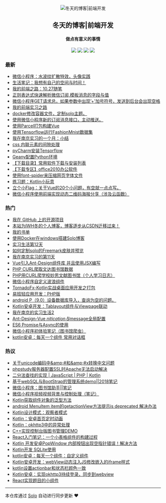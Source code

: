 <p align="center"><img alt="冬天的博客|前端开发" src="https://static.b3log.org/images/brand/solo-32.png"></p><h2 align="center">
冬天的博客|前端开发
</h2>

<h4 align="center">做点有意义的事情</h4>
<p align="center"><a title="冬天的博客|前端开发" target="_blank" href="https://github.com/iwh718/solo-blog"><img src="https://img.shields.io/github/last-commit/iwh718/solo-blog.svg?style=flat-square&color=FF9900"></a>
<a title="GitHub repo size in bytes" target="_blank" href="https://github.com/iwh718/solo-blog"><img src="https://img.shields.io/github/repo-size/iwh718/solo-blog.svg?style=flat-square"></a>
<a title="Solo Version" target="_blank" href="https://github.com/b3log/solo/releases"><img src="https://img.shields.io/badge/solo-3.6.4-f1e05a.svg?style=flat-square&color=blueviolet"></a>
<a title="Hits" target="_blank" href="https://github.com/b3log/hits"><img src="https://hits.b3log.org/iwh718/solo-blog.svg"></a></p>

### 最新

* [微信小程序：水波纹扩散特效，头像实践](http://blog.borebooks.top/articles/2019/10/30/1572365619157.html)
* [生活笔记：我想有自己的空间与时间！](http://blog.borebooks.top/articles/2019/10/27/1572181108774.html)
* [我的前端之路：10.27随笔](http://blog.borebooks.top/articles/2019/10/27/1572180208407.html)
* [正则表达式快速解析微信订阅,模板消息的字段与值](http://blog.borebooks.top/articles/2019/10/23/1571803290230.html)
* [微信小程序GET请求总，如果参数中出现’+'加号符号，发送到后台会出现空格](http://blog.borebooks.top/articles/2019/10/23/1571802725227.html)
* [我的前端实习之路](http://blog.borebooks.top/articles/2019/10/18/1571328958610.html)
* [docker修改容器文件，定制solo主题。](http://blog.borebooks.top/articles/2019/10/14/1571045765238.html)
* [使用微信小程序新的订阅消息接口，主动推送。](http://blog.borebooks.top/articles/2019/10/13/1570978916605.html)
* [使用Parcel打包构建Vue](http://blog.borebooks.top/articles/2019/10/08/1570500571251.html)
* [使用Tensorflow运行FashionMnist数据集](http://blog.borebooks.top/articles/2019/09/21/1569045167650.html)
* [我在南京实习的一个月：小结](http://blog.borebooks.top/articles/2019/09/12/1568299173068.html)
* [css 内联元素的间隙处理](http://blog.borebooks.top/articles/2019/09/12/1568272436904.html)
* [pyCharm安装Tensorflow](http://blog.borebooks.top/articles/2019/09/09/1568022939322.html)
* [Geany配置Python环境](http://blog.borebooks.top/articles/2019/09/05/1567656120620.html)
* [【下载目录】常用软件下载与安装列表](http://blog.borebooks.top/articles/2019/09/02/1567416110090.html)
* [【下载专区】office2010办公软件](http://blog.borebooks.top/articles/2019/09/02/1567415645786.html)
* [使用font-spider来压缩网页字体文件](http://blog.borebooks.top/articles/2019/08/31/1567222614776.html)
* [练习题：Kotlin小玩意](http://blog.borebooks.top/articles/2019/08/29/1567051043104.html)
* [立个小Flag：关于Vue的20个小问题，有空就一点点写。](http://blog.borebooks.top/articles/2019/08/25/1566703408311.html)
* [微信小程序使用前端实现动态二维码海报分享（涉及云函数）](http://blog.borebooks.top/articles/2019/08/25/1566701972249.html)

### 热门

* [我在 GitHub 上的开源项目](http://blog.borebooks.top/my-github-repos)
* [本站为IWH冬的个人博客，博客逐步从CSDN迁移过来！](http://blog.borebooks.top/hello-solo)
* [我的书单](http://blog.borebooks.top/articles/2019/08/23/1566522644284.html)
* [使用Docker在windows搭建Solo博客](http://blog.borebooks.top/articles/2019/08/20/1566279538847.html)
* [实习生活第12天](http://blog.borebooks.top/articles/2019/08/21/1566401413424.html)
* [如何定制solo的Freemark皮肤并预览](http://blog.borebooks.top/articles/2019/08/22/1566467677461.html)
* [我在南京实习的第11天](http://blog.borebooks.top/articles/2019/08/20/1566312004173.html)
* [Vue引入Ant-Design组件库 并且使用JSX编写](http://blog.borebooks.top/articles/2019/08/20/1566256973917.html)
* [PHP CURL爬取文达图书馆数据](http://blog.borebooks.top/articles/2019/08/19/1566223919275.html)
* [PHP用CURL爬学校妙思文献图书馆（个人学习日志）](http://blog.borebooks.top/articles/2019/08/19/1566223957059.html)
* [微信小程序自定义波浪组件](http://blog.borebooks.top/articles/2019/08/20/1566313566665.html)
* [TornadoFx-Kotlin实战桌面应用开发之打包](http://blog.borebooks.top/articles/2019/08/19/1566223592903.html)
* [易班轻应用开发：PHP版](http://blog.borebooks.top/articles/2019/08/20/1566313291707.html)
* [android P（9.0）设备数据库导入，查询为空的问题。](http://blog.borebooks.top/articles/2019/08/20/1566313522198.html)
* [Kotlin安卓开发：Tablayout组件与Viewpage联动](http://blog.borebooks.top/articles/2019/08/19/1566223669646.html)
* [我在南京的实习生活2](http://blog.borebooks.top/articles/2019/08/20/1566256917756.html)
* [Ant-Design-Vue $nitication与$message全局配置](http://blog.borebooks.top/articles/2019/08/20/1566257002734.html)
* [ES6 Promise与Async的使用](http://blog.borebooks.top/articles/2019/08/20/1566313473496.html)
* [微信小程序初体验笔记（图书馆爬虫）](http://blog.borebooks.top/articles/2019/08/19/1566223997700.html)
* [kotlin安卓：每天一个组件 常用对话框](http://blog.borebooks.top/articles/2019/08/20/1566256743041.html)

### 热议

* [关于unicode编码中&amp;amp;#和&amp;amp;#x转换中文问题](http://blog.borebooks.top/articles/2019/08/19/1566224033929.html)
* [phpstudy服务器配置SSL时Apache无法启动解决](http://blog.borebooks.top/articles/2019/08/19/1566224068439.html)
* [二分法查找的实现 | JavaScript | PHP | Kotlin](http://blog.borebooks.top/articles/2019/08/19/1566224106090.html)
* [基于webSQL与BootStrap的管理系统demo||2018笔记](http://blog.borebooks.top/articles/2019/08/19/1566224134096.html)
* [微信小程序：图书馆助手||笔记](http://blog.borebooks.top/articles/2019/08/19/1566224158541.html)
* [微信小程序视频视频背景与控制处理（笔记）](http://blog.borebooks.top/articles/2019/08/19/1566224186203.html)
* [Kotlin获取组件对象的泛型方法](http://blog.borebooks.top/articles/2019/08/19/1566224211353.html)
* [android MenuItem item的getactionView方法提示is deprecated 解决办法](http://blog.borebooks.top/articles/2019/08/19/1566224245877.html)
* [Kotlin设计模式：观察者模式](http://blog.borebooks.top/articles/2019/08/19/1566224286724.html)
* [Kotlin：安卓首页定时动画](http://blog.borebooks.top/articles/2019/08/20/1566256434359.html)
* [Kotlin：okhttp3中的异常处理](http://blog.borebooks.top/articles/2019/08/20/1566256493222.html)
* [C++实现控制台版图书管理DEMO](http://blog.borebooks.top/articles/2019/08/20/1566256533720.html)
* [React入门笔记：一个小表格组件的构建过程](http://blog.borebooks.top/articles/2019/08/20/1566256582887.html)
* [Kotlin 开发安卓PopWindow 内部按钮出现空指针错误！解决方法](http://blog.borebooks.top/articles/2019/08/20/1566256607776.html)
* [Kotlin开发 SQLite使用](http://blog.borebooks.top/articles/2019/08/20/1566256636273.html)
* [kotlin安卓：每天一个组件：自定义组件](http://blog.borebooks.top/articles/2019/08/20/1566256665808.html)
* [Kotlin安卓开发：webView动态注入JS修改嵌入的iframe样式](http://blog.borebooks.top/articles/2019/08/20/1566256705864.html)
* [kotlin设置actionbar和状态栏颜色一致](http://blog.borebooks.top/articles/2019/08/20/1566256768108.html)
* [Kotlin安卓：实现okhttp3持续登录，同步到webview](http://blog.borebooks.top/articles/2019/08/20/1566256793109.html)
* [React实现题目的小组件](http://blog.borebooks.top/articles/2019/08/20/1566256818411.html)

---

本仓库通过 [Solo](https://github.com/b3log/solo) 自动进行同步更新 ❤️ 